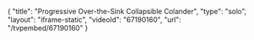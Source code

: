 {
    "title": "Progressive Over-the-Sink Collapsible Colander",
    "type": "solo",
    "layout": "iframe-static",
    "videoId": "67190160",
    "url": "\/tvpembed\/67190160"
}